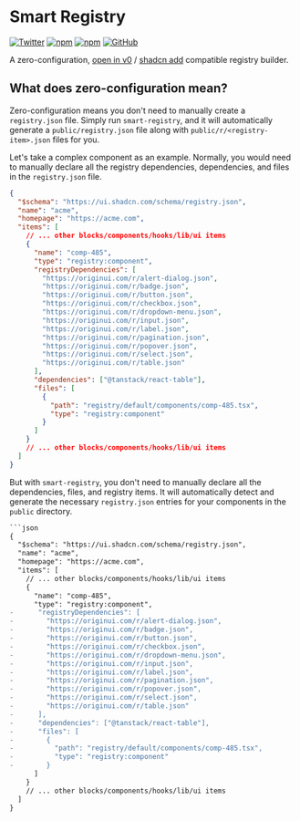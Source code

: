 # Smart Registry

[![Twitter](https://img.shields.io/twitter/follow/nrjdalal_com?label=%40nrjdalal_com)](https://twitter.com/nrjdalal_com)
[![npm](https://img.shields.io/npm/v/smart-registry?color=red&logo=npm)](https://www.npmjs.com/package/smart-registry)
[![npm](https://img.shields.io/npm/dt/smart-registry?color=red&logo=npm)](https://www.npmjs.com/package/smart-registry)
[![GitHub](https://img.shields.io/github/stars/nrjdalal/smart-registry?color=blue)](https://github.com/nrjdalal/smart-registry)

A zero-configuration, [open in v0](https://ui.shadcn.com/docs/registry/open-in-v0) / [shadcn add](https://ui.shadcn.com/docs/cli#add) compatible registry builder.

## What does zero-configuration mean?

Zero-configuration means you don't need to manually create a `registry.json` file. Simply run `smart-registry`, and it will automatically generate a `public/registry.json` file along with `public/r/<registry-item>.json` files for you.

Let's take a complex component as an example. Normally, you would need to manually declare all the registry dependencies, dependencies, and files in the `registry.json` file.

```json
{
  "$schema": "https://ui.shadcn.com/schema/registry.json",
  "name": "acme",
  "homepage": "https://acme.com",
  "items": [
    // ... other blocks/components/hooks/lib/ui items
    {
      "name": "comp-485",
      "type": "registry:component",
      "registryDependencies": [
        "https://originui.com/r/alert-dialog.json",
        "https://originui.com/r/badge.json",
        "https://originui.com/r/button.json",
        "https://originui.com/r/checkbox.json",
        "https://originui.com/r/dropdown-menu.json",
        "https://originui.com/r/input.json",
        "https://originui.com/r/label.json",
        "https://originui.com/r/pagination.json",
        "https://originui.com/r/popover.json",
        "https://originui.com/r/select.json",
        "https://originui.com/r/table.json"
      ],
      "dependencies": ["@tanstack/react-table"],
      "files": [
        {
          "path": "registry/default/components/comp-485.tsx",
          "type": "registry:component"
        }
      ]
    }
    // ... other blocks/components/hooks/lib/ui items
  ]
}
```

But with `smart-registry`, you don't need to manually declare all the dependencies, files, and registry items. It will automatically detect and generate the necessary `registry.json` entries for your components in the `public` directory.

````diff
```json
{
  "$schema": "https://ui.shadcn.com/schema/registry.json",
  "name": "acme",
  "homepage": "https://acme.com",
  "items": [
    // ... other blocks/components/hooks/lib/ui items
    {
      "name": "comp-485",
      "type": "registry:component",
-      "registryDependencies": [
-        "https://originui.com/r/alert-dialog.json",
-        "https://originui.com/r/badge.json",
-        "https://originui.com/r/button.json",
-        "https://originui.com/r/checkbox.json",
-        "https://originui.com/r/dropdown-menu.json",
-        "https://originui.com/r/input.json",
-        "https://originui.com/r/label.json",
-        "https://originui.com/r/pagination.json",
-        "https://originui.com/r/popover.json",
-        "https://originui.com/r/select.json",
-        "https://originui.com/r/table.json"
-      ],
-      "dependencies": ["@tanstack/react-table"],
-      "files": [
-        {
-          "path": "registry/default/components/comp-485.tsx",
-          "type": "registry:component"
-        }
      ]
    }
    // ... other blocks/components/hooks/lib/ui items
  ]
}
````
